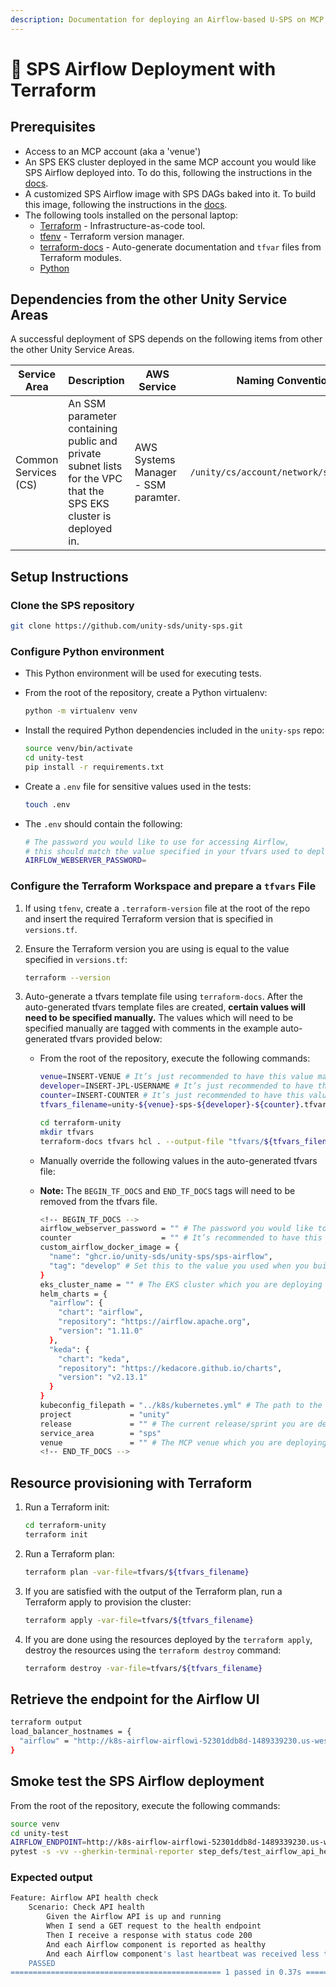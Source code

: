 ```yaml
---
description: Documentation for deploying an Airflow-based U-SPS on MCP using Terraform
---
```


# 🚀 SPS Airflow Deployment with Terraform

## Prerequisites

* Access to an MCP account (aka a 'venue')
* An SPS EKS cluster deployed in the same MCP account you would like SPS Airflow deployed into. To do this, following the instructions in the [docs](sps-cluster-provisioning-with-terraform.md).
* A customized SPS Airflow image with SPS DAGs baked into it. To build this image, following the instructions in the [docs](sps-airflow-custom-docker-image-build-instructions.md).
* The following tools installed on the personal laptop:
  * [Terraform](https://learn.hashicorp.com/tutorials/terraform/install-cli) - Infrastructure-as-code tool.
  * [tfenv](https://github.com/tfutils/tfenv) - Terraform version manager.
  * [terraform-docs](https://github.com/terraform-docs/terraform-docs) - Auto-generate documentation and `tfvar` files from Terraform modules.
  * [Python](https://www.python.org/)

## Dependencies from the other Unity Service Areas

A successful deployment of SPS depends on the following items from other the other Unity Service Areas.

<table><thead><tr><th width="148">Service Area</th><th width="262">Description</th><th width="142">AWS Service</th><th>Naming Convention</th></tr></thead><tbody><tr><td>Common Services (CS)</td><td>An SSM parameter containing public and private subnet lists for the VPC that the SPS EKS cluster is deployed in.</td><td>AWS Systems Manager - SSM paramter.</td><td><code>/unity/cs/account/network/subnet_list</code></td></tr></tbody></table>

## Setup Instructions

### Clone the SPS repository

```sh
git clone https://github.com/unity-sds/unity-sps.git
```

### Configure Python environment

* This Python environment will be used for executing tests.
*   From the root of the repository, create a Python virtualenv:

    ```sh
    python -m virtualenv venv
    ```
*   Install the required Python dependencies included in the `unity-sps` repo:

    ```sh
    source venv/bin/activate
    cd unity-test
    pip install -r requirements.txt
    ```
*   Create a `.env` file for sensitive values used in the tests:

    ```sh
    touch .env
    ```
*   The `.env` should contain the following:

    ```sh
    # The password you would like to use for accessing Airflow,
    # this should match the value specified in your tfvars used to deploy Airflow
    AIRFLOW_WEBSERVER_PASSWORD=
    ```

### Configure the Terraform Workspace and prepare a `tfvars` File

1. If using `tfenv`, create a `.terraform-version` file at the root of the repo and insert the required Terraform version that is specified in `versions.tf`.
2.  Ensure the Terraform version you are using is equal to the value specified in `versions.tf`:

    ```sh
    terraform --version
    ```
3. Auto-generate a tfvars template file using `terraform-docs`. After the auto-generated tfvars template files are created, **certain values will need to be specified manually.** The values which will need to be specified manually are tagged with comments in the example auto-generated tfvars provided below:
   *   From the root of the repository, execute the following commands:

       ```sh
       venue=INSERT-VENUE # It’s just recommended to have this value match the counter included in the EKS cluster name. This will help you/others identify resources that are a part of the same SPS system.
       developer=INSERT-JPL-USERNAME # It’s just recommended to have this value match the counter included in the EKS cluster name. This will help you/others identify resources that are a part of the same SPS system.
       counter=INSERT-COUNTER # It’s just recommended to have this value match the counter included in the EKS cluster name. This will help you/others identify resources that are a part of the same SPS system.
       tfvars_filename=unity-${venue}-sps-${developer}-${counter}.tfvars

       cd terraform-unity
       mkdir tfvars
       terraform-docs tfvars hcl . --output-file "tfvars/${tfvars_filename}"
       ```
   * Manually override the following values in the auto-generated tfvars file:
   *   **Note:** The `BEGIN_TF_DOCS` and `END_TF_DOCS` tags will need to be removed from the tfvars file.

       ```sh
       <!-- BEGIN_TF_DOCS -->
       airflow_webserver_password = "" # The password you would like to use for accessing Airflow
       counter                    = "" # It’s recommended to have this value match the counter included in the EKS cluster name. This will help you/others identify resources that are a part of the same SPS system.
       custom_airflow_docker_image = {
         "name": "ghcr.io/unity-sds/unity-sps/sps-airflow",
         "tag": "develop" # Set this to the value you used when you built a custom SPS Airflow image
       }
       eks_cluster_name = "" # The EKS cluster which you are deploying Airflow into
       helm_charts = {
         "airflow": {
           "chart": "airflow",
           "repository": "https://airflow.apache.org",
           "version": "1.11.0"
         },
         "keda": {
           "chart": "keda",
           "repository": "https://kedacore.github.io/charts",
           "version": "v2.13.1"
         }
       }
       kubeconfig_filepath = "../k8s/kubernetes.yml" # The path to the kubeconfig which corresponds to the EKS cluster which you are deploying Airflow into 
       project             = "unity"
       release             = "" # The current release/sprint you are deploying for, e.g. 24.1
       service_area        = "sps"
       venue               = "" # The MCP venue which you are deploying into. It’s recommended to have this value match the counter included in the EKS cluster name. This will help you/others identify resources that are a part of the same SPS system.
       <!-- END_TF_DOCS -->
       ```

## Resource provisioning with Terraform

1.  Run a Terraform init:

    ```sh
    cd terraform-unity
    terraform init
    ```
2.  Run a Terraform plan:

    ```sh
    terraform plan -var-file=tfvars/${tfvars_filename}
    ```
3.  If you are satisfied with the output of the Terraform plan, run a Terraform apply to provision the cluster:

    ```sh
    terraform apply -var-file=tfvars/${tfvars_filename}
    ```
4.  If you are done using the resources deployed by the `terraform apply`, destroy the resources using the `terraform destroy` command:

    ```sh
    terraform destroy -var-file=tfvars/${tfvars_filename}
    ```

## Retrieve the endpoint for the Airflow UI

```bash
terraform output
load_balancer_hostnames = {
  "airflow" = "http://k8s-airflow-airflowi-52301ddb8d-1489339230.us-west-2.elb.amazonaws.com:5000"
}
```

## Smoke test the SPS Airflow deployment

From the root of the repository, execute the following commands:

```sh
source venv
cd unity-test
AIRFLOW_ENDPOINT=http://k8s-airflow-airflowi-52301ddb8d-1489339230.us-west-2.elb.amazonaws.com:5000
pytest -s -vv --gherkin-terminal-reporter step_defs/test_airflow_api_health.py --airflow-endpoint $AIRFLOW_ENDPOINT
```

### Expected output

```bash
Feature: Airflow API health check
    Scenario: Check API health
        Given the Airflow API is up and running
        When I send a GET request to the health endpoint
        Then I receive a response with status code 200
        And each Airflow component is reported as healthy
        And each Airflow component's last heartbeat was received less than 30 seconds ago
    PASSED
=============================================== 1 passed in 0.37s ===============================================
```



